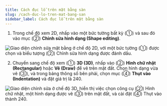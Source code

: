 ```yaml
---
title: Cách đục lỗ trên mặt bằng sàn
slug: /cach-duc-lo-tren-mat-bang-san
sidebar_label: Cách đục lỗ trên mặt bằng sàn
---
```


1. Trong chế độ xem 2D, nhấp vào một bức tường bất kỳ (①) và sau đó vào mục (②) **Chỉnh sửa hình dạng (Shape editing)**.

![Giao diện chỉnh sửa mặt bằng ở chế độ 2D, với một bức tường (①) được chọn và biểu tượng (②) Chỉnh sửa hình dạng được đánh dấu.](https://storage.googleapis.com/jegavn_kb/image_jegavn/77.1.png)

2. Chuyển sang chế độ xem (①) **3D (3D)**, nhấp vào (②) **Hình chữ nhật (Rectangular)** hoặc **Vẽ (Draw)** để vẽ trên mặt đất. Chọn hình dạng vừa vẽ (③), và trong bảng thông số bên phải, chọn mục (④) **Thụt vào (Indentation)** và đặt giá trị là 240.

![Giao diện chỉnh sửa ở chế độ 3D, hiển thị việc chọn công cụ (②) Hình chữ nhật, một hình dạng được vẽ (③) trên mặt đất, và cài đặt (④) Thụt vào thành 240.](https://storage.googleapis.com/jegavn_kb/image_jegavn/77.2.png)